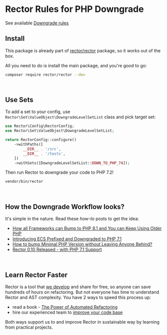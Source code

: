 # Rector Rules for PHP Downgrade

See available [Downgrade rules](/docs/rector_rules_overview.md)

## Install

This package is already part of [rector/rector](http://github.com/rectorphp/rector) package, so it works out of the box.

All you need to do is install the main package, and you're good to go:

```bash
composer require rector/rector --dev
```

<br>

## Use Sets

To add a set to your config, use `Rector\Set\ValueObject\DowngradeLevelSetList` class and pick target set:

```php
use Rector\Config\RectorConfig;
use Rector\Set\ValueObject\DowngradeLevelSetList;

return RectorConfig::configure()
    ->withPaths([
        __DIR__ . '/src',
        __DIR__ . '/tests',
    ])
    ->withSets([DowngradeLevelSetList::DOWN_TO_PHP_74]);

```

Then run Rector to downgrade your code to PHP 7.2!

```bash
vendor/bin/rector
```

<br>

## How the Downgrade Workflow looks?

It's simple in the nature. Read these *how-to* posts to get the idea:

* [How all Frameworks can Bump to PHP 8.1 and You can Keep Using Older PHP](https://getrector.com/blog/how-all-frameworks-can-bump-to-php-81-and-you-can-use-older-php)
* [Introducing ECS Prefixed and Downgraded to PHP 7.1](https://tomasvotruba.com/blog/introducing-ecs-prefixed-and-downgraded-to-php-71/)
* [How to bump Minimal PHP Version without Leaving Anyone Behind?](https://getrector.com/blog/how-to-bump-minimal-version-without-leaving-anyone-behind)
* [Rector 0.10 Released - with PHP 7.1 Support](https://getrector.com/blog/rector-010-released-with-php71-support)

<br>

## Learn Rector Faster

Rector is a tool that [we develop](https://getrector.com/) and share for free, so anyone can save hundreds of hours on refactoring. But not everyone has time to understand Rector and AST complexity. You have 2 ways to speed this process up:

* read a book - <a href="https://leanpub.com/rector-the-power-of-automated-refactoring">The Power of Automated Refactoring</a>
* hire our experienced team to <a href="https://getrector.com/contact">improve your code base</a>

Both ways support us to and improve Rector in sustainable way by learning from practical projects.
